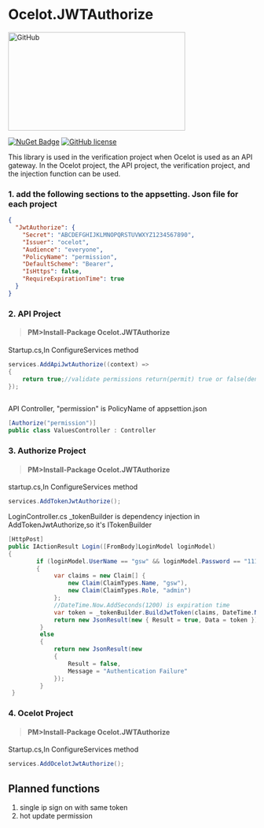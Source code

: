 # Ocelot.JWTAuthorize
<img src="https://github.com/axzxs2001/Ocelot.JWTAuthorize/blob/master/Ocelot.JWTAuthorize/Ocelot.JWTAuthorize/githublogo.png" alt="GitHub" title="Ocelot.JwtAuthorize" width="360" height="200" />

[![NuGet Badge](https://buildstats.info/nuget/Ocelot.JwtAuthorize)](https://www.nuget.org/packages/Ocelot.JwtAuthorize/)
[![GitHub license](https://img.shields.io/badge/license-MIT-blue.svg)](https://github.com/axzxs2001/Ocelot.JWTAuthorize/blob/master/LICENSE)


This library is used in the verification project when Ocelot is used as an API gateway. In the Ocelot project, the API project, the verification project, and the injection function can be used.

### 1. add the following sections to the appsetting. Json file for each project
```json
{
  "JwtAuthorize": {  
    "Secret": "ABCDEFGHIJKLMNOPQRSTUVWXYZ1234567890",
    "Issuer": "ocelot",
    "Audience": "everyone",
    "PolicyName": "permission",
    "DefaultScheme": "Bearer",
    "IsHttps": false,
    "RequireExpirationTime": true
  }
}
```
### 2. API Project 

>#### PM>Install-Package Ocelot.JWTAuthorize
Startup.cs,In ConfigureServices method
```c#
services.AddApiJwtAuthorize((context) =>
{    
    return true;//validate permissions return(permit) true or false(denied)
});
 
```
API Controller,  "permission" is PolicyName of appsettion.json
```C#
[Authorize("permission")]
public class ValuesController : Controller
```
### 3. Authorize Project

>#### PM>Install-Package Ocelot.JWTAuthorize
startup.cs,In ConfigureServices method
```C#
services.AddTokenJwtAuthorize();
```
LoginController.cs  _tokenBuilder is dependency injection in AddTokenJwtAuthorize,so it's ITokenBuilder
```C#
[HttpPost]
public IActionResult Login([FromBody]LoginModel loginModel)
{        
        if (loginModel.UserName == "gsw" && loginModel.Password == "111111")
        {
             var claims = new Claim[] {
                 new Claim(ClaimTypes.Name, "gsw"),
                 new Claim(ClaimTypes.Role, "admin")                  
             };     
             //DateTime.Now.AddSeconds(1200) is expiration time
             var token = _tokenBuilder.BuildJwtToken(claims, DateTime.Now.AddSeconds(1200));      
             return new JsonResult(new { Result = true, Data = token });
         }
         else
         {
             return new JsonResult(new
             {
                 Result = false,
                 Message = "Authentication Failure"
             });
         }
 }
```
### 4. Ocelot Project

>#### PM>Install-Package Ocelot.JWTAuthorize
Startup.cs,In ConfigureServices method
```C#
services.AddOcelotJwtAuthorize();
```


## Planned functions
1. single ip sign on with same token
2. hot update permission
